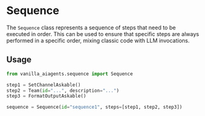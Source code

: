# Sequence

The `Sequence` class represents a sequence of steps that need to be executed in order. This can be used to ensure that specific steps are always performed in a specific order, mixing classic code with LLM invocations.

## Usage

```python
from vanilla_aiagents.sequence import Sequence

step1 = SetChannelAskable()
step2 = Team(id="...", description="...")
step3 = FormatOutputAskable()

sequence = Sequence(id="sequence1", steps=[step1, step2, step3])
```
